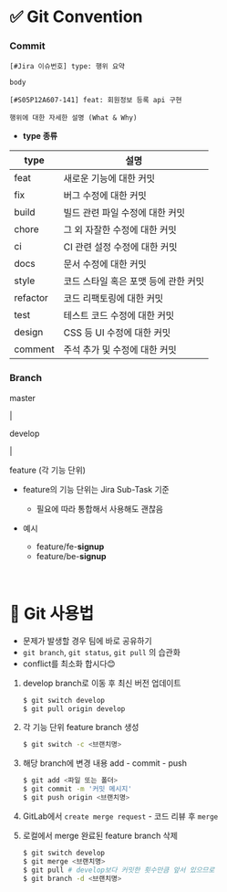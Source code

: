 # ✅ Git Convention

### Commit

```
[#Jira 이슈번호] type: 행위 요약

body
```

```
[#S05P12A607-141] feat: 회원정보 등록 api 구현

행위에 대한 자세한 설명 (What & Why)
```

- **type 종류**

| type     | 설명                                 |
| -------- | ------------------------------------ |
| feat     | 새로운 기능에 대한 커밋              |
| fix      | 버그 수정에 대한 커밋                |
| build    | 빌드 관련 파일 수정에 대한 커밋      |
| chore    | 그 외 자잘한 수정에 대한 커밋        |
| ci       | CI 관련 설정 수정에 대한 커밋        |
| docs     | 문서 수정에 대한 커밋                |
| style    | 코드 스타일 혹은 포맷 등에 관한 커밋 |
| refactor | 코드 리팩토링에 대한 커밋            |
| test     | 테스트 코드 수정에 대한 커밋         |
| design   | CSS 등 UI 수정에 대한 커밋           |
| comment  | 주석 추가 및 수정에 대한 커밋        |

### Branch

master

|

develop

|

feature (각 기능 단위)

- feature의 기능 단위는 Jira Sub-Task 기준

  - 필요에 따라 통합해서 사용해도 괜찮음

- 예시
  - feature/fe-**signup**
  - feature/be-**signup**

<br>

# 📎 Git 사용법

- 문제가 발생할 경우 팀에 바로 공유하기
- `git branch`, `git status`, `git pull` 의 습관화
- conflict를 최소화 합시다😊

1. develop branch로 이동 후 최신 버전 업데이트

   ```bash
   $ git switch develop
   $ git pull origin develop
   ```

2. 각 기능 단위 feature branch 생성

   ```bash
   $ git switch -c <브랜치명>
   ```

3. 해당 branch에 변경 내용 add - commit - push

   ```bash
   $ git add <파일 또는 폴더>
   $ git commit -m '커밋 메시지'
   $ git push origin <브랜치명>
   ```

4. GitLab에서 `create merge request` - 코드 리뷰 후 `merge`

5. 로컬에서 merge 완료된 feature branch 삭제

   ```bash
   $ git switch develop
   $ git merge <브랜치명>
   $ git pull # develop보다 커밋한 횟수만큼 앞서 있으므로
   $ git branch -d <브랜치명>
   ```
